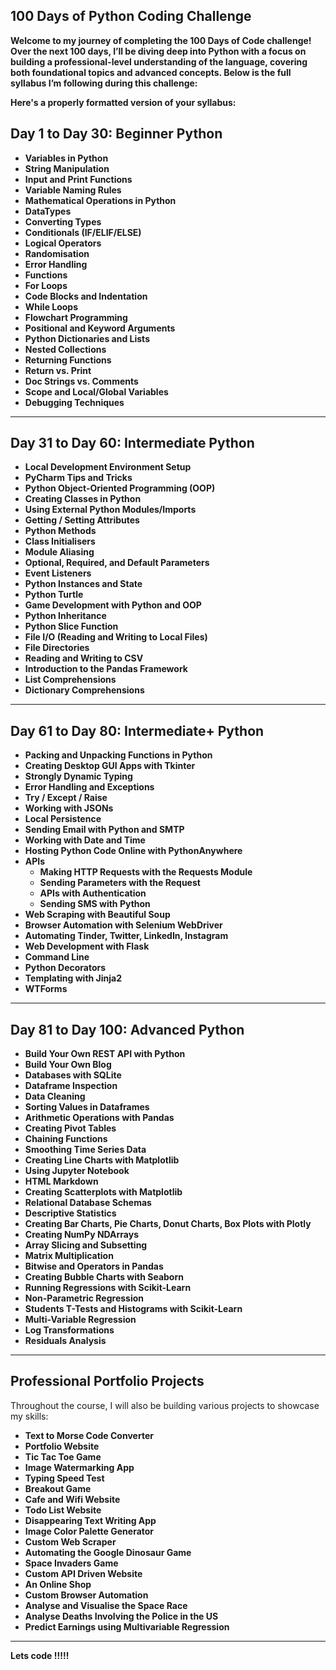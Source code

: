## 100 Days of Python Coding Challenge

**Welcome to my journey of completing the 100 Days of Code challenge! Over the next 100 days, I’ll be diving deep into Python with a focus on building a professional-level understanding of the language, covering both foundational topics and advanced concepts. Below is the full syllabus I’m following during this challenge:**


**Here's a properly formatted version of your syllabus:**

## Day 1 to Day 30: Beginner Python

- **Variables in Python**
- **String Manipulation**
- **Input and Print Functions**
- **Variable Naming Rules**
- **Mathematical Operations in Python**
- **DataTypes**
- **Converting Types**
- **Conditionals (IF/ELIF/ELSE)**
- **Logical Operators**
- **Randomisation**
- **Error Handling**
- **Functions**
- **For Loops**
- **Code Blocks and Indentation**
- **While Loops**
- **Flowchart Programming**
- **Positional and Keyword Arguments**
- **Python Dictionaries and Lists**
- **Nested Collections**
- **Returning Functions**
- **Return vs. Print**
- **Doc Strings vs. Comments**
- **Scope and Local/Global Variables**
- **Debugging Techniques**

---

## Day 31 to Day 60: Intermediate Python

- **Local Development Environment Setup**
- **PyCharm Tips and Tricks**
- **Python Object-Oriented Programming (OOP)**
- **Creating Classes in Python**
- **Using External Python Modules/Imports**
- **Getting / Setting Attributes**
- **Python Methods**
- **Class Initialisers**
- **Module Aliasing**
- **Optional, Required, and Default Parameters**
- **Event Listeners**
- **Python Instances and State**
- **Python Turtle**
- **Game Development with Python and OOP**
- **Python Inheritance**
- **Python Slice Function**
- **File I/O (Reading and Writing to Local Files)**
- **File Directories**
- **Reading and Writing to CSV**
- **Introduction to the Pandas Framework**
- **List Comprehensions**
- **Dictionary Comprehensions**

---

## Day 61 to Day 80: Intermediate+ Python

- **Packing and Unpacking Functions in Python**
- **Creating Desktop GUI Apps with Tkinter**
- **Strongly Dynamic Typing**
- **Error Handling and Exceptions**
- **Try / Except / Raise**
- **Working with JSONs**
- **Local Persistence**
- **Sending Email with Python and SMTP**
- **Working with Date and Time**
- **Hosting Python Code Online with PythonAnywhere**
- **APIs**
  - **Making HTTP Requests with the Requests Module**
  - **Sending Parameters with the Request**
  - **APIs with Authentication**
  - **Sending SMS with Python**
- **Web Scraping with Beautiful Soup**
- **Browser Automation with Selenium WebDriver**
- **Automating Tinder, Twitter, LinkedIn, Instagram**
- **Web Development with Flask**
- **Command Line**
- **Python Decorators**
- **Templating with Jinja2**
- **WTForms**

---

## Day 81 to Day 100: Advanced Python

- **Build Your Own REST API with Python**
- **Build Your Own Blog**
- **Databases with SQLite**
- **Dataframe Inspection**
- **Data Cleaning**
- **Sorting Values in Dataframes**
- **Arithmetic Operations with Pandas**
- **Creating Pivot Tables**
- **Chaining Functions**
- **Smoothing Time Series Data**
- **Creating Line Charts with Matplotlib**
- **Using Jupyter Notebook**
- **HTML Markdown**
- **Creating Scatterplots with Matplotlib**
- **Relational Database Schemas**
- **Descriptive Statistics**
- **Creating Bar Charts, Pie Charts, Donut Charts, Box Plots with Plotly**
- **Creating NumPy NDArrays**
- **Array Slicing and Subsetting**
- **Matrix Multiplication**
- **Bitwise and Operators in Pandas**
- **Creating Bubble Charts with Seaborn**
- **Running Regressions with Scikit-Learn**
- **Non-Parametric Regression**
- **Students T-Tests and Histograms with Scikit-Learn**
- **Multi-Variable Regression**
- **Log Transformations**
- **Residuals Analysis**

---

## Professional Portfolio Projects

Throughout the course, I will also be building various projects to showcase my skills:

- **Text to Morse Code Converter**
- **Portfolio Website**
- **Tic Tac Toe Game**
- **Image Watermarking App**
- **Typing Speed Test**
- **Breakout Game**
- **Cafe and Wifi Website**
- **Todo List Website**
- **Disappearing Text Writing App**
- **Image Color Palette Generator**
- **Custom Web Scraper**
- **Automating the Google Dinosaur Game**
- **Space Invaders Game**
- **Custom API Driven Website**
- **An Online Shop**
- **Custom Browser Automation**
- **Analyse and Visualise the Space Race**
- **Analyse Deaths Involving the Police in the US**
- **Predict Earnings using Multivariable Regression**

---

 **Lets code !!!!!**

